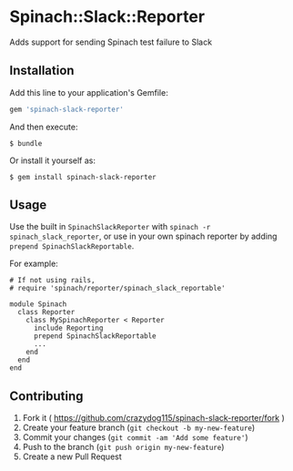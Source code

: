 # Spinach::Slack::Reporter

Adds support for sending Spinach test failure to Slack

## Installation

Add this line to your application's Gemfile:

```ruby
gem 'spinach-slack-reporter'
```

And then execute:

    $ bundle

Or install it yourself as:

    $ gem install spinach-slack-reporter

## Usage

Use the built in `SpinachSlackReporter` with `spinach -r spinach_slack_reporter`,
or use in your own spinach reporter by adding `prepend SpinachSlackReportable`.

For example:

```
# If not using rails,
# require 'spinach/reporter/spinach_slack_reportable'

module Spinach
  class Reporter
    class MySpinachReporter < Reporter
      include Reporting
      prepend SpinachSlackReportable
      ...
    end
  end
end
```

## Contributing

1. Fork it ( https://github.com/crazydog115/spinach-slack-reporter/fork )
2. Create your feature branch (`git checkout -b my-new-feature`)
3. Commit your changes (`git commit -am 'Add some feature'`)
4. Push to the branch (`git push origin my-new-feature`)
5. Create a new Pull Request
